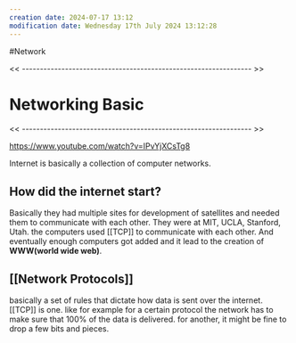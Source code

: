 ```yaml
---
creation date: 2024-07-17 13:12
modification date: Wednesday 17th July 2024 13:12:28
---
```

#Network

<< ---------------------------------------------------------------- >>

# Networking Basic

<< ---------------------------------------------------------------- >>

https://www.youtube.com/watch?v=IPvYjXCsTg8

Internet is basically a collection of computer networks.

## How did the internet start?
Basically they had multiple sites for development of satellites and needed them to communicate with each other. They were at MIT, UCLA, Stanford, Utah. the computers used [[TCP]] to communicate with each other. And eventually enough computers got added and it lead to the creation of **WWW(world wide web)**. 

## [[Network Protocols]]
basically a set of rules that dictate how data is sent over the internet. [[TCP]] is one. like for example for a certain protocol the network has to make sure that 100% of the data is delivered. for another, it might be fine to drop a few bits and pieces. 

